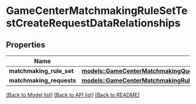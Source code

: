 # GameCenterMatchmakingRuleSetTestCreateRequestDataRelationships

## Properties

Name | Type | Description | Notes
------------ | ------------- | ------------- | -------------
**matchmaking_rule_set** | [**models::GameCenterMatchmakingQueueCreateRequestDataRelationshipsRuleSet**](GameCenterMatchmakingQueueCreateRequest_data_relationships_ruleSet.md) |  | 
**matchmaking_requests** | [**models::GameCenterMatchmakingRuleSetTestCreateRequestDataRelationshipsMatchmakingRequests**](GameCenterMatchmakingRuleSetTestCreateRequest_data_relationships_matchmakingRequests.md) |  | 

[[Back to Model list]](../README.md#documentation-for-models) [[Back to API list]](../README.md#documentation-for-api-endpoints) [[Back to README]](../README.md)


